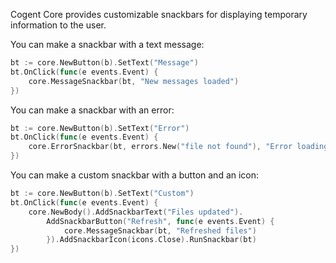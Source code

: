 Cogent Core provides customizable snackbars for displaying temporary information to the user.

You can make a snackbar with a text message:

```Go
bt := core.NewButton(b).SetText("Message")
bt.OnClick(func(e events.Event) {
    core.MessageSnackbar(bt, "New messages loaded")
})
```

You can make a snackbar with an error:

```Go
bt := core.NewButton(b).SetText("Error")
bt.OnClick(func(e events.Event) {
    core.ErrorSnackbar(bt, errors.New("file not found"), "Error loading page")
})
```

You can make a custom snackbar with a button and an icon:

```Go
bt := core.NewButton(b).SetText("Custom")
bt.OnClick(func(e events.Event) {
    core.NewBody().AddSnackbarText("Files updated").
        AddSnackbarButton("Refresh", func(e events.Event) {
            core.MessageSnackbar(bt, "Refreshed files")
        }).AddSnackbarIcon(icons.Close).RunSnackbar(bt)
})
```

